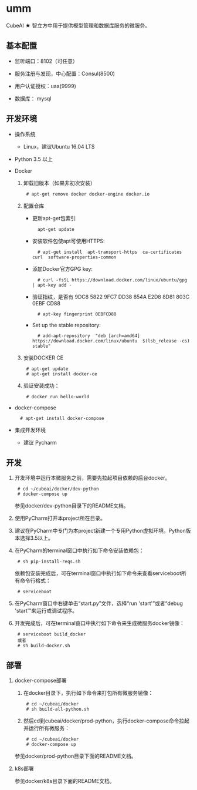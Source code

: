 # umm

CubeAI ★ 智立方中用于提供模型管理和数据库服务的微服务。

## 基本配置

- 监听端口：8102（可任意）

- 服务注册与发现，中心配置：Consul(8500)

- 用户认证授权：uaa(9999)

- 数据库： mysql



## 开发环境

- 操作系统

    - Linux，建议Ubuntu 16.04 LTS
    
- Python 3.5 以上

- Docker

    1. 卸载旧版本（如果非初次安装）
    
            # apt-get remove docker docker-engine docker.io
    
    2. 配置仓库
    
        - 更新apt-get包索引
    
                apt-get update
                
        - 安装软件包使apt可使用HTTPS:
    
                # apt-get install  apt-transport-https  ca-certificates  curl  software-properties-common
    
        - 添加Docker官方GPG key:
    
                # curl -fsSL https://download.docker.com/linux/ubuntu/gpg | apt-key add -
    
        - 验证指纹，是否有 9DC8 5822 9FC7 DD38 854A E2D8 8D81 803C 0EBF CD88
    
                # apt-key fingerprint 0EBFCD88
    
        - Set up the stable repository:
    
                # add-apt-repository  "deb [arch=amd64] https://download.docker.com/linux/ubuntu  $(lsb_release -cs)  stable"
    
    3. 安装DOCKER CE
    
            # apt-get update
            # apt-get install docker-ce
    
    4. 验证安装成功：
    
            # docker run hello-world
            
- docker-compose

        # apt-get install docker-compose

- 集成开发环境

    - 建议 Pycharm

## 开发

1. 开发环境中运行本微服务之前，需要先拉起项目依赖的后台docker。

        # cd ~/cubeai/docker/dev-python
        # docker-compose up
        
    参见docker/dev-python目录下的README文档。

2. 使用PyCharm打开本project所在目录。

3. 建议在PyCharm中专门为本project新建一个专用Python虚拟环境，Python版本选择3.5以上。

4. 在PyCharm的terminal窗口中执行如下命令安装依赖包：

        # sh pip-install-reqs.sh
        
   依赖包安装完成后，可在terminal窗口中执行如下命令来查看serviceboot所有命令行格式：
   
        # serviceboot

5. 在PyCharm窗口中右键单击“start.py”文件，选择“run 'start'”或者“debug 'start'”来运行或调试程序。

6. 开发完成后，可在terminal窗口中执行如下命令来生成微服务docker镜像：

        # serviceboot build_docker
        或者
        # sh build-docker.sh


## 部署

1. docker-compose部署

    1. 在docker目录下，执行如下命令来打包所有微服务镜像：
    
            # cd ~/cubeai/docker
            # sh build-all-python.sh
        
    2. 然后cd到cubeai/docker/prod-python，执行docker-compose命令拉起并运行所有微服务：

            # cd ~/cubeai/docker
            # docker-compose up
    
    参见docker/prod-python目录下面的README文档。

2. k8s部署

    参见docker/k8s目录下面的README文档。
